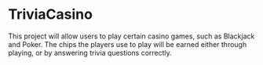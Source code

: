 # TriviaCasino

This project will allow users to play certain casino games, such as Blackjack and Poker.  The chips the players use to play will be earned either through playing, or by answering trivia questions correctly.
